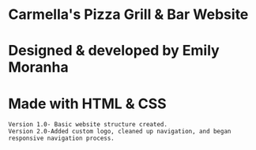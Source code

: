 # Carmella's Pizza Grill & Bar Website
# Designed & developed by Emily Moranha 
# Made with HTML & CSS
    Version 1.0- Basic website structure created. 
    Version 2.0-Added custom logo, cleaned up navigation, and began responsive navigation process. 
    

